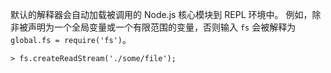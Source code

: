 
默认的解释器会自动加载被调用的 Node.js 核心模块到 REPL 环境中。
例如，除非被声明为一个全局变量或一个有限范围的变量，否则输入 `fs` 会被解释为 `global.fs = require('fs')`。

```console
> fs.createReadStream('./some/file');
```

